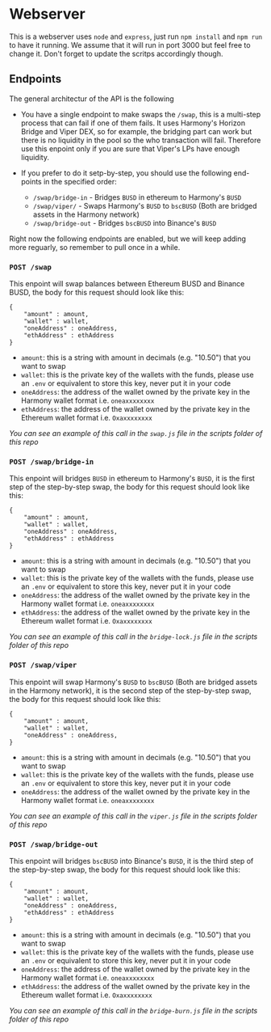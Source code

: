 # Webserver

This is a webserver uses `node` and `express`, just run `npm install` and `npm run` to have it running. We assume that it will run in port 3000 but feel free to change it. Don't forget to update the scritps accordingly though.

## Endpoints


The general architectur of the API is the following

- You have a single endpoint to make swaps the `/swap`, this is a multi-step process that can fail if one of them fails. It uses Harmony's Horizon Bridge and Viper DEX, so for example, the bridging part can work but there is no liquidity in the pool so the who transaction will fail. Therefore use this enpoint only if you are sure that Viper's LPs have enough liquidity.

- If you prefer to do it setp-by-step, you should use the following end-points in the specified order:

    - `/swap/bridge-in` - Bridges `BUSD` in ethereum to Harmony's `BUSD`
    - `/swap/viper/` - Swaps Harmony's `BUSD` to `bscBUSD` (Both are bridged assets in the Harmony network)
    - `/swap/bridge-out` - Bridges `bscBUSD` into Binance's `BUSD`

Right now the following endpoints are enabled, but we will keep adding more reguarly, so remember to pull once in a while.

### **`POST /swap`** 

This enpoint will swap balances between Ethereum BUSD and Binance BUSD, the body for this request should look like this:

```
{
    "amount" : amount,
    "wallet" : wallet,
    "oneAddress" : oneAddress,
    "ethAddress" : ethAddress
}
```

- `amount`: this is a string with amount in decimals (e.g. "10.50") that you want to swap
- `wallet`: this is the private key of the wallets with the funds, please use an `.env` or equivalent to store this key, never put it in your code
- `oneAddress`: the address of the wallet owned by the private key in the Harmony wallet format i.e. `oneaxxxxxxxx`
- `ethAddress`: the address of the wallet owned by the private key in the Ethereum wallet format i.e. `Oxaxxxxxxxx`

_You can see an example of this call in the `swap.js` file in the scripts folder of this repo_

### **`POST /swap/bridge-in`** 

This enpoint will bridges `BUSD` in ethereum to Harmony's `BUSD`, it is the first step of the step-by-step swap, the body for this request should look like this:

```
{
    "amount" : amount,
    "wallet" : wallet,
    "oneAddress" : oneAddress,
    "ethAddress" : ethAddress
}
```

- `amount`: this is a string with amount in decimals (e.g. "10.50") that you want to swap
- `wallet`: this is the private key of the wallets with the funds, please use an `.env` or equivalent to store this key, never put it in your code
- `oneAddress`: the address of the wallet owned by the private key in the Harmony wallet format i.e. `oneaxxxxxxxx`
- `ethAddress`: the address of the wallet owned by the private key in the Ethereum wallet format i.e. `Oxaxxxxxxxx`

_You can see an example of this call in the `bridge-lock.js` file in the scripts folder of this repo_

### **`POST /swap/viper`**

This enpoint will swap Harmony's `BUSD` to `bscBUSD` (Both are bridged assets in the Harmony network), it is the second step of the step-by-step swap, the body for this request should look like this:

```
{
    "amount" : amount,
    "wallet" : wallet,
    "oneAddress" : oneAddress,
}
```

- `amount`: this is a string with amount in decimals (e.g. "10.50") that you want to swap
- `wallet`: this is the private key of the wallets with the funds, please use an `.env` or equivalent to store this key, never put it in your code
- `oneAddress`: the address of the wallet owned by the private key in the Harmony wallet format i.e. `oneaxxxxxxxx`

_You can see an example of this call in the `viper.js` file in the scripts folder of this repo_

### **`POST /swap/bridge-out`** 

This enpoint will bridges `bscBUSD` into Binance's `BUSD`, it is the third step of the step-by-step swap, the body for this request should look like this:

```
{
    "amount" : amount,
    "wallet" : wallet,
    "oneAddress" : oneAddress,
    "ethAddress" : ethAddress
}
```

- `amount`: this is a string with amount in decimals (e.g. "10.50") that you want to swap
- `wallet`: this is the private key of the wallets with the funds, please use an `.env` or equivalent to store this key, never put it in your code
- `oneAddress`: the address of the wallet owned by the private key in the Harmony wallet format i.e. `oneaxxxxxxxx`
- `ethAddress`: the address of the wallet owned by the private key in the Ethereum wallet format i.e. `Oxaxxxxxxxx`

_You can see an example of this call in the `bridge-burn.js` file in the scripts folder of this repo_
